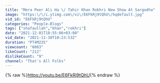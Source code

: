 ```yaml
---
title: "Mera Peer Ali Ha \/ Tahir Khan Rokhri New Show At Sargodha"
image: "https:\/\/i.ytimg.com\/vi\/E6FkRj9tQhU\/hqdefault.jpg"
vid_id: "E6FkRj9tQhU"
categories: "People-Blogs"
tags: ["shafaullah","khan","rokhri"]
date: "2021-12-01T18:55:06+03:00"
vid_date: "2021-11-30T10:23:53Z"
duration: "PT4M23S"
viewcount: "6083"
likeCount: "212"
dislikeCount: "9"
channel: "That's All Folks"
---
```

{% raw %}<a rel="nofollow" target="blank" href="https://youtu.be/E6FkRj9tQhU">https://youtu.be/E6FkRj9tQhU</a>{% endraw %}

